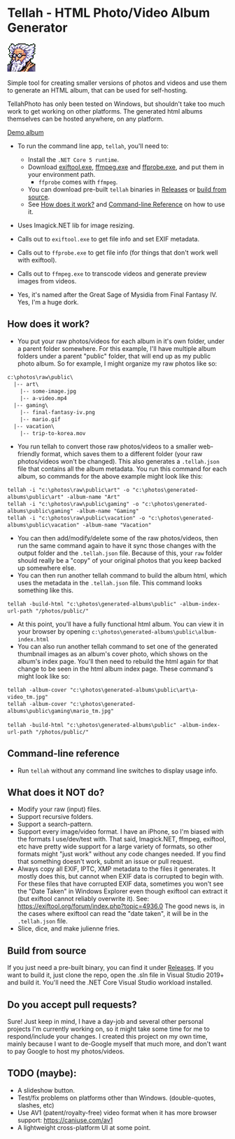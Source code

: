 # Tellah - HTML Photo/Video Album Generator

![Tellah](https://raw.githubusercontent.com/gordonglas/tellah-photo/main/tellah.webp)

Simple tool for creating smaller versions of photos and videos and use them to generate an HTML album, that can be used for self-hosting.

TellahPhoto has only been tested on Windows, but shouldn't take too much work to get working on other platforms. The generated html albums themselves can be hosted anywhere, on any platform.

[Demo album](https://gglas.ninja/photos/public/album-index.html)

* To run the command line app, `tellah`, you'll need to:
    * Install the `.NET Core 5 runtime`.
    * Download [exiftool.exe](https://exiftool.org), [ffmpeg.exe](https://www.ffmpeg.org) and [ffprobe.exe](https://www.ffmpeg.org), and put them in your environment path.
        * `ffprobe` comes with `ffmpeg`.
    * You can download pre-built `tellah` binaries in [Releases](https://github.com/gordonglas/tellah-photo/releases) or [build from source](#build-from-source).
    * See [How does it work?](#how-does-it-work) and [Command-line Reference](#command-line-reference) on how to use it.

* Uses Imagick.NET lib for image resizing.
* Calls out to `exiftool.exe` to get file info and set EXIF metadata.
* Calls out to `ffprobe.exe` to get file info (for things that don't work well with exiftool).
* Calls out to `ffmpeg.exe` to transcode videos and generate preview images from videos.
* Yes, it's named after the Great Sage of Mysidia from Final Fantasy IV. Yes, I'm a huge dork.

## How does it work?
* You put your raw photos/videos for each album in it's own folder, under a parent folder somewhere. For this example, I'll have multiple album folders under a parent "public" folder, that will end up as my public photo album. So for example, I might organize my raw photos like so:
```
c:\photos\raw\public\
  |-- art\
    |-- some-image.jpg
    |-- a-video.mp4
  |-- gaming\
    |-- final-fantasy-iv.png
    |-- mario.gif
  |-- vacation\
    |-- trip-to-korea.mov
```
* You run tellah to convert those raw photos/videos to a smaller web-friendly format, which saves them to a different folder (your raw photos/videos won't be changed). This also generates a `.tellah.json` file that contains all the album metadata. You run this command for each album, so commands for the above example might look like this:
```
tellah -i "c:\photos\raw\public\art" -o "c:\photos\generated-albums\public\art" -album-name "Art"
tellah -i "c:\photos\raw\public\gaming" -o "c:\photos\generated-albums\public\gaming" -album-name "Gaming"
tellah -i "c:\photos\raw\public\vacation" -o "c:\photos\generated-albums\public\vacation" -album-name "Vacation"
```
* You can then add/modify/delete some of the raw photos/videos, then run the same command again to have it sync those changes with the output folder and the `.tellah.json` file. Because of this, your `raw` folder should really be a "copy" of your original photos that you keep backed up somewhere else.
* You can then run another tellah command to build the album html, which uses the metadata in the `.tellah.json` file. This command looks something like this.
```
tellah -build-html "c:\photos\generated-albums\public" -album-index-url-path "/photos/public/"
```
* At this point, you'll have a fully functional html album. You can view it in your browser by opening `c:\photos\generated-albums\public\album-index.html`
* You can also run another tellah command to set one of the generated thumbnail images as an album's cover photo, which shows on the album's index page. You'll then need to rebuild the html again for that change to be seen in the html album index page. These command's might look like so:
```
tellah -album-cover "c:\photos\generated-albums\public\art\a-video_tm.jpg"
tellah -album-cover "c:\photos\generated-albums\public\gaming\mario_tm.jpg"

tellah -build-html "c:\photos\generated-albums\public" -album-index-url-path "/photos/public/"
```

## Command-line reference
* Run `tellah` without any command line switches to display usage info.

## What does it NOT do?
* Modify your raw (input) files.
* Support recursive folders.
* Support a search-pattern.
* Support every image/video format. I have an iPhone, so I'm biased with the formats I use/dev/test with. That said, Imagick.NET, ffmpeg, exiftool, etc have pretty wide support for a large variety of formats, so other formats might "just work" without any code changes needed. If you find that something doesn't work, submit an issue or pull request.
* Always copy all EXIF, IPTC, XMP metadata to the files it generates. It mostly does this, but cannot when EXIF data is corrupted to begin with. For these files that have corrupted EXIF data, sometimes you won't see the "Date Taken" in Windows Explorer even though exiftool can extract it (but exiftool cannot reliably overwrite it). See: https://exiftool.org/forum/index.php?topic=4936.0 The good news is, in the cases where exiftool can read the "date taken", it will be in the `.tellah.json` file.
* Slice, dice, and make julienne fries.

## Build from source

If you just need a pre-built binary, you can find it under [Releases](https://github.com/gordonglas/tellah-photo/releases).
If you want to build it, just clone the repo, open the .sln file in Visual Studio 2019+ and build it. You'll need the .NET Core Visual Studio workload installed.

## Do you accept pull requests?

Sure! Just keep in mind, I have a day-job and several other personal projects I'm currently working on, so it might take some time for me to respond/include your changes. I created this project on my own time, mainly because I want to de-Google myself that much more, and don't want to pay Google to host my photos/videos.

## TODO (maybe):
* A slideshow button.
* Test/fix problems on platforms other than Windows. (double-quotes, slashes, etc)
* Use AV1 (patent/royalty-free) video format when it has more browser support: https://caniuse.com/av1
* A lightweight cross-platform UI at some point.
